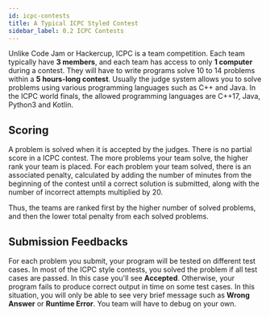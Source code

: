 ```yaml
---
id: icpc-contests
title: A Typical ICPC Styled Contest
sidebar_label: 0.2 ICPC Contests
---
```


Unlike Code Jam or Hackercup, ICPC is a team competition.
Each team typically have **3 members**, and each team has access to only **1 computer** during a contest.
They will have to write programs solve 10 to 14 problems within a **5 hours-long contest**.
Usually the judge system allows you to solve problems using various programming languages such as C++ and Java. In the ICPC world finals, the allowed programming languages are C++17, Java, Python3 and Kotlin.

## Scoring

A problem is solved when it is accepted by the judges.
There is no partial score in a ICPC contest.
The more problems your team solve, the higher rank your team is placed.
For each problem your team solved, there is an associated penalty,
calculated by adding the number of minutes from the beginning of the contest until a correct solution is submitted, along with the number of incorrect attempts multiplied by 20.

Thus, the teams are ranked first by the higher number of solved problems,
and then the lower total penalty from each solved problems.

## Submission Feedbacks

For each problem you submit, your program will be tested on different test cases.
In most of the ICPC style contests, you solved the problem if all test cases are passed. In this case you'll see **Accepted**. Otherwise, your program fails to produce correct output in time on some test cases. In this situation, you will only be able to see very brief message such as **Wrong Answer** or **Runtime Error**. You team will have to debug on your own.
